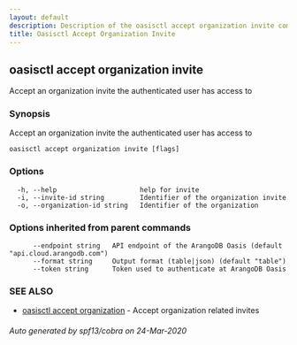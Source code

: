 ```yaml
---
layout: default
description: Description of the oasisctl accept organization invite command
title: Oasisctl Accept Organization Invite
---
```

## oasisctl accept organization invite

Accept an organization invite the authenticated user has access to

### Synopsis

Accept an organization invite the authenticated user has access to

```
oasisctl accept organization invite [flags]
```

### Options

```
  -h, --help                     help for invite
  -i, --invite-id string         Identifier of the organization invite
  -o, --organization-id string   Identifier of the organization
```

### Options inherited from parent commands

```
      --endpoint string   API endpoint of the ArangoDB Oasis (default "api.cloud.arangodb.com")
      --format string     Output format (table|json) (default "table")
      --token string      Token used to authenticate at ArangoDB Oasis
```

### SEE ALSO

* [oasisctl accept organization](oasisctl_accept_organization.md)	 - Accept organization related invites

###### Auto generated by spf13/cobra on 24-Mar-2020
